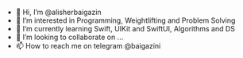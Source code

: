 - 👋 Hi, I’m @alisherbaigazin
- 👀 I’m interested in Programming, Weightlifting and Problem Solving
- 🌱 I’m currently learning Swift, UIKit and SwiftUI, Algorithms and DS
- 💞️ I’m looking to collaborate on ...
- 📫 How to reach me on telegram @baigazini

<!---
alisherbaigazin/alisherbaigazin is a ✨ special ✨ repository because its `README.md` (this file) appears on your GitHub profile.
You can click the Preview link to take a look at your changes.
--->
